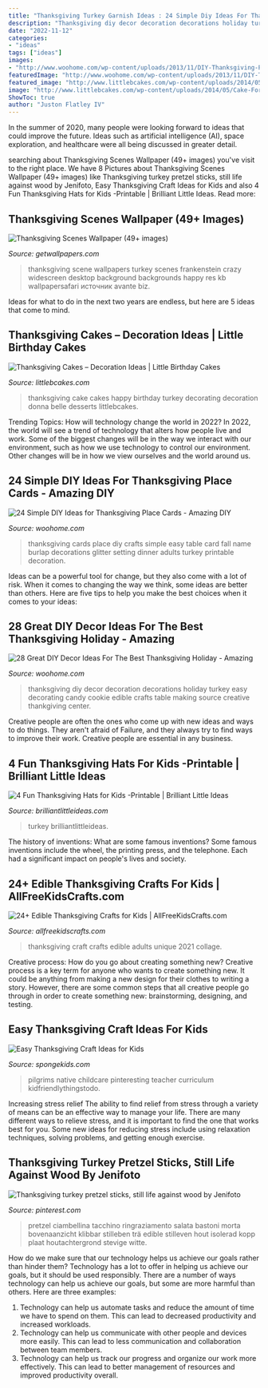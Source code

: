 ```yaml
---
title: "Thanksgiving Turkey Garnish Ideas : 24 Simple Diy Ideas For Thanksgiving Place Cards"
description: "Thanksgiving diy decor decoration decorations holiday turkey easy decorating candy cookie edible crafts table making source creative thankgiving center"
date: "2022-11-12"
categories:
- "ideas"
tags: ["ideas"]
images:
- "http://www.woohome.com/wp-content/uploads/2013/11/DIY-Thanksgiving-Place-Cards-13-2.jpg"
featuredImage: "http://www.woohome.com/wp-content/uploads/2013/11/DIY-Thanksgiving-Place-Cards-13-2.jpg"
featured_image: "http://www.littlebcakes.com/wp-content/uploads/2014/05/Cake-For-Thanksgiving-768x1024.jpg"
image: "http://www.littlebcakes.com/wp-content/uploads/2014/05/Cake-For-Thanksgiving-768x1024.jpg"
ShowToc: true
author: "Juston Flatley IV"
---
```



In the summer of 2020, many people were looking forward to ideas that could improve the future. Ideas such as artificial intelligence (AI), space exploration, and healthcare were all being discussed in greater detail. 

	

		
searching about Thanksgiving Scenes Wallpaper (49+ images) you've visit to the right place. We have 8 Pictures about Thanksgiving Scenes Wallpaper (49+ images) like Thanksgiving turkey pretzel sticks, still life against wood by Jenifoto, Easy Thanksgiving Craft Ideas for Kids and also 4 Fun Thanksgiving Hats for Kids -Printable | Brilliant Little Ideas. Read more:
		
    
## Thanksgiving Scenes Wallpaper (49+ Images)

<img loading=lazy src="http://getwallpapers.com/wallpaper/full/a/2/c/441596.jpg" onerror="this.onerror=null;this.src='https://tse4.mm.bing.net/th?id=OIP.USltGTd336qsA6rXudvqlQHaEo&amp;pid=15.1';" alt="Thanksgiving Scenes Wallpaper (49+ images)">

_Source: getwallpapers.com_

>thanksgiving scene wallpapers turkey scenes frankenstein crazy widescreen desktop background backgrounds happy res kb wallpapersafari источник avante biz. 

	

Ideas for what to do in the next two years are endless, but here are 5 ideas that come to mind. 

    
## Thanksgiving Cakes – Decoration Ideas | Little Birthday Cakes

<img loading=lazy src="http://www.littlebcakes.com/wp-content/uploads/2014/05/Cake-For-Thanksgiving-768x1024.jpg" onerror="this.onerror=null;this.src='https://tse2.mm.bing.net/th?id=OIP.cv69_GGXdp46o7FXmt4JIgHaJ4&amp;pid=15.1';" alt="Thanksgiving Cakes – Decoration Ideas | Little Birthday Cakes">

_Source: littlebcakes.com_

>thanksgiving cake cakes happy birthday turkey decorating decoration donna belle desserts littlebcakes. 

	

Trending Topics: How will technology change the world in 2022?
In 2022, the world will see a trend of technology that alters how people live and work. Some of the biggest changes will be in the way we interact with our environment, such as how we use technology to control our environment. Other changes will be in how we view ourselves and the world around us.

    
## 24 Simple DIY Ideas For Thanksgiving Place Cards - Amazing DIY

<img loading=lazy src="http://www.woohome.com/wp-content/uploads/2013/11/DIY-Thanksgiving-Place-Cards-13-2.jpg" onerror="this.onerror=null;this.src='https://tse3.mm.bing.net/th?id=OIP.5d7uEQDX_4VQOaNgG_YOkgHaLH&amp;pid=15.1';" alt="24 Simple DIY Ideas for Thanksgiving Place Cards - Amazing DIY">

_Source: woohome.com_

>thanksgiving cards place diy crafts simple easy table card fall name burlap decorations glitter setting dinner adults turkey printable decoration. 

	

Ideas can be a powerful tool for change, but they also come with a lot of risk. When it comes to changing the way we think, some ideas are better than others. Here are five tips to help you make the best choices when it comes to your ideas: 

    
## 28 Great DIY Decor Ideas For The Best Thanksgiving Holiday - Amazing

<img loading=lazy src="http://www.woohome.com/wp-content/uploads/2013/10/DIY-decoration-for-Thanksgiving-8.jpg" onerror="this.onerror=null;this.src='https://tse1.mm.bing.net/th?id=OIP.B6CcKJ04_LGgRyDybnMAcQHaFS&amp;pid=15.1';" alt="28 Great DIY Decor Ideas For The Best Thanksgiving Holiday - Amazing">

_Source: woohome.com_

>thanksgiving diy decor decoration decorations holiday turkey easy decorating candy cookie edible crafts table making source creative thankgiving center. 

	

Creative people are often the ones who come up with new ideas and ways to do things. They aren't afraid of Failure, and they always try to find ways to improve their work. Creative people are essential in any business.

    
## 4 Fun Thanksgiving Hats For Kids -Printable | Brilliant Little Ideas

<img loading=lazy src="https://brilliantlittleideas.com/wp-content/uploads/2017/11/thanksgiving-hats-1-683x1024.jpg" onerror="this.onerror=null;this.src='https://tse1.mm.bing.net/th?id=OIP.qr191QyE0s_mzFamq_oHnQHaLG&amp;pid=15.1';" alt="4 Fun Thanksgiving Hats for Kids -Printable | Brilliant Little Ideas">

_Source: brilliantlittleideas.com_

>turkey brilliantlittleideas. 

	

The history of inventions: What are some famous inventions?
Some famous inventions include the wheel, the printing press, and the telephone. Each had a significant impact on people's lives and society.

    
## 24+ Edible Thanksgiving Crafts For Kids | AllFreeKidsCrafts.com

<img loading=lazy src="http://irepo.primecp.com/2015/11/244422/AFKC---Edible-Thanksgiving-Crafts-for-Kids-collage_ExtraLarge800_ID-1283538.jpg?v=1283538" onerror="this.onerror=null;this.src='https://tse1.mm.bing.net/th?id=OIP.Gesz6so8zpZuMHh30KWSEAHaLG&amp;pid=15.1';" alt="24+ Edible Thanksgiving Crafts for Kids | AllFreeKidsCrafts.com">

_Source: allfreekidscrafts.com_

>thanksgiving craft crafts edible adults unique 2021 collage. 

	

Creative process: How do you go about creating something new?
Creative process is a key term for anyone who wants to create something new. It could be anything from making a new design for their clothes to writing a story. However, there are some common steps that all creative people go through in order to create something new: brainstorming, designing, and testing.

    
## Easy Thanksgiving Craft Ideas For Kids

<img loading=lazy src="https://spongekids.com/wp-content/uploads/2016/11/thanksgiving-crafts/10-thanksgiving-craft-ideas-for-kids.jpg" onerror="this.onerror=null;this.src='https://tse1.mm.bing.net/th?id=OIP.mPvD3orBz97xlG6_PNA3dQHaJ4&amp;pid=15.1';" alt="Easy Thanksgiving Craft Ideas for Kids">

_Source: spongekids.com_

>pilgrims native childcare pinteresting teacher curriculum kidfriendlythingstodo. 

	

Increasing stress relief
The ability to find relief from stress through a variety of means can be an effective way to manage your life. There are many different ways to relieve stress, and it is important to find the one that works best for you. Some new ideas for reducing stress include using relaxation techniques, solving problems, and getting enough exercise.

    
## Thanksgiving Turkey Pretzel Sticks, Still Life Against Wood By Jenifoto

<img loading=lazy src="https://i.pinimg.com/originals/9c/e1/52/9ce152f68db211577b9bc388283662f6.jpg" onerror="this.onerror=null;this.src='https://tse1.mm.bing.net/th?id=OIP.F0ClT3xgZx3c-Aa2caTobAHaLH&amp;pid=15.1';" alt="Thanksgiving turkey pretzel sticks, still life against wood by Jenifoto">

_Source: pinterest.com_

>pretzel ciambellina tacchino ringraziamento salata bastoni morta bovenaanzicht klibbar stilleben trä edible stilleven hout isolerad kopp plaat houtachtergrond stevige witte. 

	

How do we make sure that our technology helps us achieve our goals rather than hinder them?
Technology has a lot to offer in helping us achieve our goals, but it should be used responsibly. There are a number of ways technology can help us achieve our goals, but some are more harmful than others. Here are three examples: 
1. Technology can help us automate tasks and reduce the amount of time we have to spend on them. This can lead to decreased productivity and increased workloads. 
2. Technology can help us communicate with other people and devices more easily. This can lead to less communication and collaboration between team members. 
3. Technology can help us track our progress and organize our work more effectively. This can lead to better management of resources and improved productivity overall.

